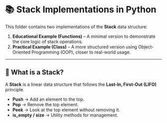 # 📚 Stack Implementations in Python

This folder contains two implementations of the **Stack** data structure:

1. **Educational Example (Functions)** – A minimal version to demonstrate the core logic of stack operations.  
2. **Practical Example (Class)** – A more structured version using Object-Oriented Programming (OOP), closer to real-world usage.

---

## 🧩 What is a Stack?
A **Stack** is a linear data structure that follows the **Last-In, First-Out (LIFO)** principle.  
- **Push** → Add an element to the top.  
- **Pop** → Remove the top element.  
- **Peek** → Look at the top element without removing it.  
- **is_empty / size** → Utility methods for management.
